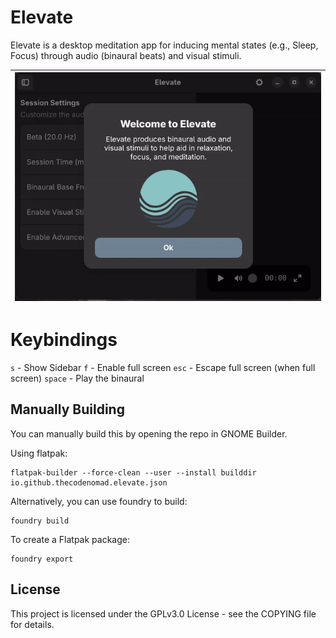 # Elevate

Elevate is a desktop meditation app for inducing mental states (e.g., Sleep, Focus) through audio (binaural beats) and visual stimuli.

| ![Screencast of the project](./raw/demo.gif) |
|:--------------------------------------------:|

# Keybindings

`s` - Show Sidebar
`f` - Enable full screen
`esc` - Escape full screen (when full screen)
`space` - Play the binaural

## Manually Building

You can manually build this by opening the repo in GNOME Builder.

Using flatpak:

```
flatpak-builder --force-clean --user --install builddir io.github.thecodenomad.elevate.json
```

Alternatively, you can use foundry to build:

```
foundry build
```

To create a Flatpak package:

```
foundry export
```

## License

This project is licensed under the GPLv3.0 License - see the COPYING file for details.
